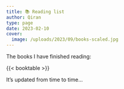 ```yaml
---
title: 📚 Reading list
author: Qiran
type: page
date: 2023-02-10  
cover:
  image: /uploads/2023/09/books-scaled.jpg
---
```

The books I have finished reading:

{{< booktable >}}

It’s updated from time to time…
